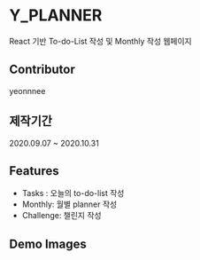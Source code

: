 # Y_PLANNER

React 기반 To-do-List 작성 및 Monthly 작성 웹페이지

## Contributor

yeonnnee

## 제작기간

2020.09.07 ~ 2020.10.31

## Features

- Tasks : 오늘의 to-do-list 작성
- Monthly: 월별 planner 작성
- Challenge: 챌린지 작성

## Demo Images
